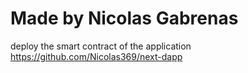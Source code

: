 # Made by Nicolas Gabrenas

deploy the smart contract of the application https://github.com/Nicolas369/next-dapp